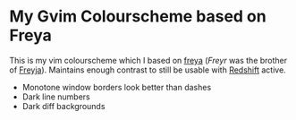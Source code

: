 My Gvim Colourscheme based on Freya
===================================

This is my vim colourscheme which I based on [freya][2]
(_Freyr_ was the brother of [Freyja][1]).  Maintains enough
contrast to still be usable with [Redshift][3] active.

[1]: https://en.wikipedia.org/wiki/Freyja 
[2]: http://www.vim.org/scripts/script.php?script_id=1651
[3]: http://jonls.dk/redshift/

- Monotone window borders look better than dashes
- Dark line numbers
- Dark diff backgrounds 
